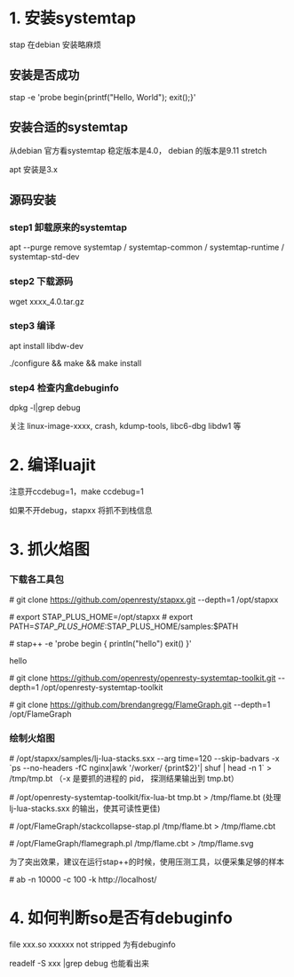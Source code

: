 # 1\. 安装systemtap

stap 在debian 安装略麻烦

## 安装是否成功

stap -e 'probe begin{printf("Hello, World"); exit();}'

## 安装合适的systemtap

从debian 官方看systemtap 稳定版本是4.0， debian 的版本是9.11 stretch

apt 安装是3.x

## 源码安装

### step1 卸载原来的systemtap

apt --purge remove systemtap / systemtap-common / systemtap-runtime / systemtap-std-dev

### step2 下载源码

wget xxxx_4.0.tar.gz

### step3 编译

apt install libdw-dev

./configure && make && make install

### step4 检查内盒debuginfo

dpkg -l|grep debug

关注 linux-image-xxxx, crash, kdump-tools, libc6-dbg libdw1 等

# 2\. 编译luajit

注意开ccdebug=1，make ccdebug=1 

如果不开debug，stapxx 将抓不到栈信息

# 3\. 抓火焰图

### 下载各工具包

\# git clone https://github.com/openresty/stapxx.git --depth=1 /opt/stapxx

\# export STAP\_PLUS\_HOME=/opt/stapxx
\# export PATH=$STAP\_PLUS\_HOME:$STAP\_PLUS\_HOME/samples:$PATH

\# stap++ -e 'probe begin { println("hello") exit() }'

hello


\# git clone https://github.com/openresty/openresty-systemtap-toolkit.git --depth=1 /opt/openresty-systemtap-toolkit

\# git clone https://github.com/brendangregg/FlameGraph.git --depth=1 /opt/FlameGraph

### 绘制火焰图

\# /opt/stapxx/samples/lj-lua-stacks.sxx --arg time=120 --skip-badvars -x \`ps --no-headers -fC nginx|awk '/worker/  {print$2}'| shuf | head -n 1\` > /tmp/tmp.bt （-x 是要抓的进程的 pid， 探测结果输出到 tmp.bt）

\# /opt/openresty-systemtap-toolkit/fix-lua-bt tmp.bt > /tmp/flame.bt  (处理 lj-lua-stacks.sxx 的输出，使其可读性更佳)

\# /opt/FlameGraph/stackcollapse-stap.pl /tmp/flame.bt > /tmp/flame.cbt

\# /opt/FlameGraph/flamegraph.pl /tmp/flame.cbt > /tmp/flame.svg

为了突出效果，建议在运行stap++的时候，使用压测工具，以便采集足够的样本

\# ab -n 10000 -c 100 -k http://localhost/

# 4\. 如何判断so是否有debuginfo

file xxx.so xxxxxx not stripped 为有debuginfo

readelf -S xxx |grep debug 也能看出来
